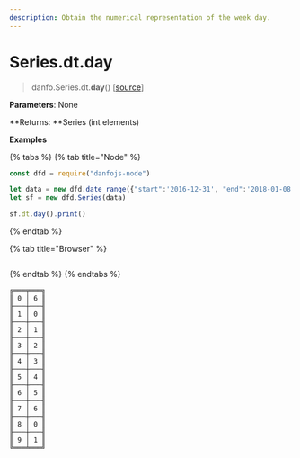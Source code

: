 ```yaml
---
description: Obtain the numerical representation of the week day.
---
```


# Series.dt.day

> danfo.Series.dt.**day**()    \[[source](https://github.com/opensource9ja/danfojs/blob/master/danfojs/src/core/timeseries.js#L216)]

**Parameters**: None

**Returns: **Series (int elements)

**Examples**

{% tabs %}
{% tab title="Node" %}
```javascript
const dfd = require("danfojs-node")

let data = new dfd.date_range({"start":'2016-12-31', "end":'2018-01-08'})
let sf = new dfd.Series(data)

sf.dt.day().print()
```
{% endtab %}

{% tab title="Browser" %}
```
```
{% endtab %}
{% endtabs %}

```
╔═══╤═══╗
║ 0 │ 6 ║
╟───┼───╢
║ 1 │ 0 ║
╟───┼───╢
║ 2 │ 1 ║
╟───┼───╢
║ 3 │ 2 ║
╟───┼───╢
║ 4 │ 3 ║
╟───┼───╢
║ 5 │ 4 ║
╟───┼───╢
║ 6 │ 5 ║
╟───┼───╢
║ 7 │ 6 ║
╟───┼───╢
║ 8 │ 0 ║
╟───┼───╢
║ 9 │ 1 ║
╚═══╧═══╝
```
